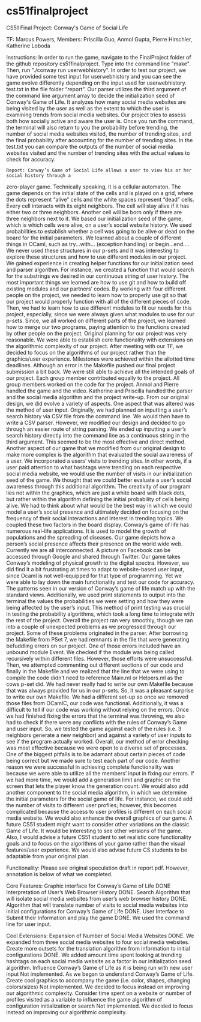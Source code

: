 # cs51finalproject
CS51 Final Project: Conway's Game of Social Life

TF: Marcus Powers, 
Members: Priscilla Guo, Anmol Gupta, Pierre Hirschler, Katherine Loboda

Instructions: In order to run the game, navigate to the FinalProject folder of the github repository cs51finalproject. Type into the command line "make". Then, run "./conway run userwebhistory". In order to test our project, we have provided some test input for userwebhistory and you can see the game evolve differently depending on the input used for userwebhistory. test.txt in the file folder “report”. Our parser utilizes the third argument of the command line argument array to decide the initialization seed of Conway's Game of Life. It analyzes how many social media websites are being visited by the user as well as the extent to which the user is examining trends from social media websites. Our project tries to assess both how socially active and aware the user is. Once you run the command, the terminal will also return to you the probability before trending, the number of social media websites visited, the number of trending sites, and the final probability after accounting for the number of trending sites. In the test.txt you can compare the outputs of the number of social media websites visited and the number of trending sites with the actual values to check for accuracy. 

    Report: Conway’s Game of Social Life allows a user to view his or her social history through a 
zero-player game. Technically speaking, it is a cellular automaton. The game depends on the initial 
state of the cells and is played on a grid, where the dots represent “alive” cells and the white spaces
represent “dead” cells. Every cell interacts with its eight neighbors. The cell will stay alive if it has 
either two or three neighbors. Another cell will be born only if there are three neighbors next to it. 
We based our initialization seed of the game, which is which cells were alive, on a user’s social website
history. We used probabilities to establish whether a cell was going to be alive or dead on the board 
for the initial parameters.
	We learned about a couple of different things in OCaml, such as try...with… (exception handling) or 
	begin...end.... We never used these structures in our p-sets and it was interesting to explore these 
	structures and how to use different modules in our project. We gained experience in creating helper 
	functions for our initialization seed and parser algorithm. For instance, we created a function that 
	would search for the substrings we desired in our continuous string of user history. The most important 
	things we learned are how to use git and how to build off existing modules and our partners’ codes. 
	By working with four different people on the project, we needed to learn how to properly use git so 
	that our project would properly function with all of the different pieces of code. Then, we had to learn 
	how to use different modules to fit our needs for this project, especially, since we were always given 
	what modules to use for our p-sets. Since, we all worked on different parts of the project, we learned 
	how to merge our two programs, paying attention to the functions created by other people on the project. 
    Original planning for our project was very reasonable. We were able to establish core functionality with 
    extensions on the algorithmic complexity of our project. After meeting with our TF, we decided to focus on 
    the algorithms of our project rather than the graphics/user experience. Milestones were achieved within the 
    allotted time deadlines. Although an error in the Makefile pushed our final project submission a bit back. 
    We were still able to achieve all the intended goals of our project. Each group member contributed equally 
   to the project. All group members worked on the code for the project. Anmol and Pierre handled the game 
   and the video. Katherine and Priscilla handled the parser and the social media algorithm and the project 
   write-up. 
	From our original design, we did evolve a variety of aspects. One aspect that was altered was the method
	 of user input. Originally, we had planned on inputting a user’s search history via CSV file from the 
	 command line. We would then have to write a CSV parser. However, we modified our design and decided to 
	 go through an easier route of string parsing. We ended up inputting a user’s search history directly 
	 into the command line as a continuous string in the third argument. This seemed to be the most 
	 effective and direct method. Another aspect of our game that we modified from our original design to 
	 make more complex is the algorithm that evaluated the social awareness of a user. We incorporated a 
	 users’ visits to trending sites. In other words, if a user paid attention to what hashtags were 
	 trending on each respective social media website, we would use the number of visits in our 
	 initialization seed of the game. We thought that we could better evaluate a user’s social awareness 
	 through this additional algorithm.
	The creativity of our program lies not within the graphics, which are just a white board with black 
	dots, but rather within the algorithm defining the initial probability of cells being alive. We had to 
	think about what would be the best way in which we could model a user’s social presence and ultimately 
	decided on focusing on the frequency of their social interactions and interest in trending topics. We 
	coupled these two factors in the board display. 
	Conway’s game of life has numerous real-life applications. It is used to model the growth of populations and the spreading of diseases. Our game depicts how a person’s social presence affects their presence on the world wide web. Currently we are all interconnected. A picture on Facebook can be accessed through Google and shared through Twitter. Our game takes Conway’s modeling of physical growth to the digital spectra. However, we did find it a  bit frustrating at times to adapt to website-based user input, since Ocaml is not well-equipped for that type of programming. Yet we were able to lay down the main functionality and test our code for accuracy. The patterns seen in our version of Conway’s game of life match up with the standard views. Additionally, we used print statements to output into the terminal the values the probabilities we were setting and how they were being affected by the user’s input. This method of print testing was crucial in testing the probability algorithms, which took a long time to integrate with the rest of the project. 
    Overall the project ran very smoothly, though we ran into a couple of unexpected problems as we progressed through our project. Some of these problems originated in the parser. After borrowing the Makefile from PSet 7, we had remnants in the file that were generating befuddling errors on our project. One of those errors included have an unbound module Event. We checked if the module was being called recursively within different files. However, those efforts were unsuccessful. Then, we attempted commenting out different sections of our code and finally in the Makefile and we realized that the line that we were using to compile the code didn’t need to reference Main.ml or Helpers.ml as the cows p-set did. We had never really had to write our own Makefile because that was always provided for us in our p-sets. So, it was a pleasant surprise to write our own Makefile. We had a different set-up so once we removed those files from OCamlC, our code was functional. Additionally, it was a difficult to tell if our code was working without relying on the errors. Once we had finished fixing the errors that the terminal was throwing, we also had to check if there were any conflicts with the rules of Conway’s Game and user input. So, we tested the game against each of the rules (i.e. 3 neighbors generate a new neighbor) and against a variety of user inputs to see if the program actually worked. Overall, our method of error checking was most effective because we were open to a diverse set of processes. One of the biggest pitfalls is to be adamant about certain pieces of code being correct but we made sure to test each part of our code. Another reason we were successful in achieving complete functionality was because we were able to utilize all the members’ input in fixing our errors. 
	If we had more time, we would add a generation limit and graphic on the screen that lets the player know the generation count. We would also add another component to the social media algorithm, in which we determine the initial parameters for the social game of life. For instance, we could add the number of visits to different user profiles; however, this becomes complicated because the access to user profiles is different on each social media website. We would also enhance the overall graphics of our game. 
	A future CS51 student might want to consider other variations on the classic Game of Life. It would be interesting to see other versions of the game. Also, I would advise a future CS51 student to set realistic core functionality goals and to focus on the algorithms of your game rather than the visual features/user experience. We would also advise future CS students to be adaptable from your original plan. 

Functionality: 
Please see original speculation draft in report.pdf. However, annotation is below of what we completed.

Core Features:
Graphic interface for Conway’s Game of Life
DONE
Interpretation of User’s Web Browser History
DONE.
Search Algorithm that will isolate social media websites from user’s web browser history
DONE. 
Algorithm that will translate number of visits to social media websites into initial configurations for Conway’s Game of Life
DONE. 
User Interface to Submit their Information and play the game
DONE. We used the command line for user input.

Cool Extensions: 
Expansion of Number of Social Media Websites
DONE. We expanded from three social media websites to four social media websites.
Create more outsets for the translation algorithm from information to initial configurations
DONE. We added amount time spent looking at trending hashtags on each social media website as a factor in our initialization seed algorithm.
Influence Conway’s Game of Life as it is being run with new user input
Not implemented. As we began to understand Conway’s Game of Life. 
Create cool graphics to accompany the game (i.e. color, shapes, changing colors/sizes)
Not implemented. We decided to focus instead on improving our algorithmic complexity.
Consider time spent on a website or number of profiles visited as a variable to influence the game algorithm of configuration initialization or search 
Not implemented. We decided to focus instead on improving our algorithmic complexity.


